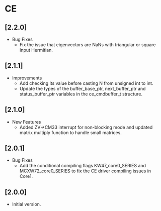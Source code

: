 # CE

## [2.2.0]
- Bug Fixes
  - Fix the issue that eigenvectors are NaNs with triangular or square input Hermitian.

## [2.1.1]

- Improvements
  - Add checking its value before casting N from unsigned int to int.
  - Update the types of the buffer_base_ptr, next_buffer_ptr and status_buffer_ptr
    variables in the ce_cmdbuffer_t structure.

## [2.1.0]

- New Features
  - Added ZV->CM33 interrupt for non-blocking mode and updated matrix multiply
    function to handle small matrices.

## [2.0.1]

- Bug Fixes
  - Add the conditional compiling flags KW47_core0_SERIES and MCXW72_core0_SERIES
    to fix the CE driver compiling issues in Core1.

## [2.0.0]

- Initial version.
